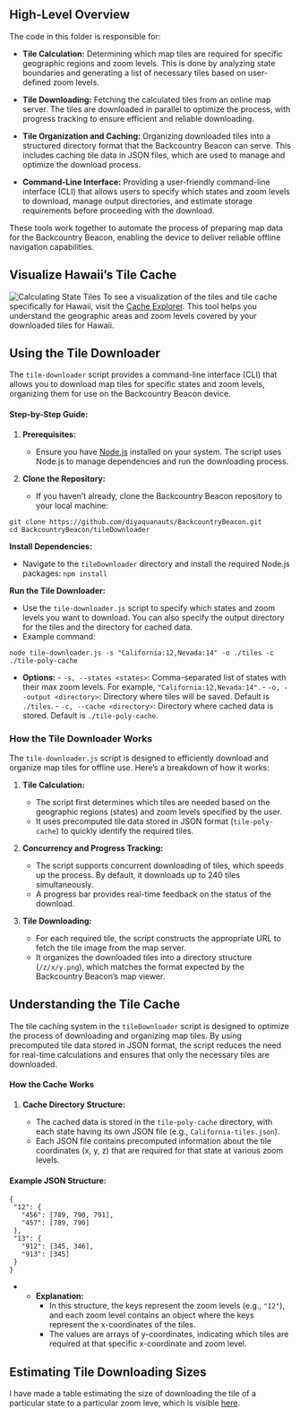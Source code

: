 ## High-Level Overview

The code in this folder is responsible for:

-   **Tile Calculation:** Determining which map tiles are required for specific geographic regions and zoom levels. This is done by analyzing state boundaries and generating a list of necessary tiles based on user-defined zoom levels.
    
-   **Tile Downloading:** Fetching the calculated tiles from an online map server. The tiles are downloaded in parallel to optimize the process, with progress tracking to ensure efficient and reliable downloading.
    
-   **Tile Organization and Caching:** Organizing downloaded tiles into a structured directory format that the Backcountry Beacon can serve. This includes caching tile data in JSON files, which are used to manage and optimize the download process.
    
-   **Command-Line Interface:** Providing a user-friendly command-line interface (CLI) that allows users to specify which states and zoom levels to download, manage output directories, and estimate storage requirements before proceeding with the download.
    

These tools work together to automate the process of preparing map data for the Backcountry Beacon, enabling the device to deliver reliable offline navigation capabilities.


## Visualize Hawaii’s Tile Cache
![Calculating State Tiles](https://i.ibb.co/sQ1Sr69/Screenshot-2024-08-24-at-4-39-02-PM.png)
To see a visualization of the tiles and tile cache specifically for Hawaii, visit the [Cache Explorer](https://cache-explorer.netlify.app/). This tool helps you understand the geographic areas and zoom levels covered by your downloaded tiles for Hawaii.

## Using the Tile Downloader

The `tile-downloader` script provides a command-line interface (CLI) that allows you to download map tiles for specific states and zoom levels, organizing them for use on the Backcountry Beacon device.

#### Step-by-Step Guide:

1.  **Prerequisites:**
    
    -   Ensure you have [Node.js](https://nodejs.org/) installed on your system. The script uses Node.js to manage dependencies and run the downloading process.
2.  **Clone the Repository:**
    
    -   If you haven’t already, clone the Backcountry Beacon repository to your local machine:
        
 ```
git clone https://github.com/diyaquanauts/BackcountryBeacon.git
cd BackcountryBeacon/tileDownloader
 ```
    
**Install Dependencies:**

-   Navigate to the `tileDownloader` directory and install the required Node.js packages:
 `npm install `

**Run the Tile Downloader:**

-   Use the `tile-downloader.js` script to specify which states and zoom levels you want to download. You can also specify the output directory for the tiles and the directory for cached data.
-   Example command:
 ```
node tile-downloader.js -s "California:12,Nevada:14" -o ./tiles -c ./tile-poly-cache
 ```
 -  **Options:**
        -   `-s, --states <states>`: Comma-separated list of states with their max zoom levels. For example, `"California:12,Nevada:14"`.
        -   `-o, --output <directory>`: Directory where tiles will be saved. Default is `./tiles`.
        -   `-c, --cache <directory>`: Directory where cached data is stored. Default is `./tile-poly-cache`.

### How the Tile Downloader Works

The `tile-downloader.js` script is designed to efficiently download and organize map tiles for offline use. Here’s a breakdown of how it works:

1.  **Tile Calculation:**
    
    -   The script first determines which tiles are needed based on the geographic regions (states) and zoom levels specified by the user.
    -   It uses precomputed tile data stored in JSON format (`tile-poly-cache`) to quickly identify the required tiles.
2.  **Concurrency and Progress Tracking:**
    
    -   The script supports concurrent downloading of tiles, which speeds up the process. By default, it downloads up to 240 tiles simultaneously.
    -   A progress bar provides real-time feedback on the status of the download.
3.  **Tile Downloading:**
    
    -   For each required tile, the script constructs the appropriate URL to fetch the tile image from the map server.
    -   It organizes the downloaded tiles into a directory structure (`/z/x/y.png`), which matches the format expected by the Backcountry Beacon’s map viewer.

## Understanding the Tile Cache

The tile caching system in the `tileDownloader` script is designed to optimize the process of downloading and organizing map tiles. By using precomputed tile data stored in JSON format, the script reduces the need for real-time calculations and ensures that only the necessary tiles are downloaded.

#### How the Cache Works

1.  **Cache Directory Structure:**
    
    -   The cached data is stored in the `tile-poly-cache` directory, with each state having its own JSON file (e.g., `California-tiles.json`).
    -   Each JSON file contains precomputed information about the tile coordinates (x, y, z) that are required for that state at various zoom levels.
    
#### Example JSON Structure:

    {
     "12": {
       "456": [789, 790, 791],
       "457": [789, 790]
     },
     "13": {
       "912": [345, 346],
       "913": [345]
     }
    }
-   -   **Explanation:**
        -   In this structure, the keys represent the zoom levels (e.g., `"12"`), and each zoom level contains an object where the keys represent the x-coordinates of the tiles.
        -   The values are arrays of y-coordinates, indicating which tiles are required at that specific x-coordinate and zoom level.

## Estimating Tile Downloading Sizes
I have made a table estimating the size of downloading the tile of a particular state to a particular zoom leve, which is visible [here](us_tile_summary.md).
